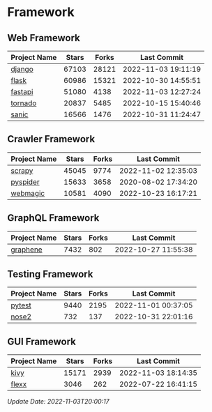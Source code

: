 # Framework

## Web Framework
| Project Name | Stars | Forks | Last Commit |
| ------------ | ----- | ----- | ----------- |
| [django](https://github.com/django/django) | 67103 | 28121 | 2022-11-03 19:11:19 |
| [flask](https://github.com/pallets/flask) | 60986 | 15321 | 2022-10-30 14:55:51 |
| [fastapi](https://github.com/tiangolo/fastapi) | 51080 | 4138 | 2022-11-03 12:27:24 |
| [tornado](https://github.com/tornadoweb/tornado) | 20837 | 5485 | 2022-10-15 15:40:46 |
| [sanic](https://github.com/sanic-org/sanic) | 16566 | 1476 | 2022-10-31 11:24:47 |

## Crawler Framework
| Project Name | Stars | Forks | Last Commit |
| ------------ | ----- | ----- | ----------- |
| [scrapy](https://github.com/scrapy/scrapy) | 45045 | 9774 | 2022-11-02 12:35:03 |
| [pyspider](https://github.com/binux/pyspider) | 15633 | 3658 | 2020-08-02 17:34:20 |
| [webmagic](https://github.com/code4craft/webmagic) | 10581 | 4090 | 2022-10-23 16:17:21 |

## GraphQL Framework
| Project Name | Stars | Forks | Last Commit |
| ------------ | ----- | ----- | ----------- |
| [graphene](https://github.com/graphql-python/graphene) | 7432 | 802 | 2022-10-27 11:55:38 |

## Testing Framework
| Project Name | Stars | Forks | Last Commit |
| ------------ | ----- | ----- | ----------- |
| [pytest](https://github.com/pytest-dev/pytest) | 9440 | 2195 | 2022-11-01 00:37:05 |
| [nose2](https://github.com/nose-devs/nose2) | 732 | 137 | 2022-10-31 22:01:16 |

## GUI Framework
| Project Name | Stars | Forks | Last Commit |
| ------------ | ----- | ----- | ----------- |
| [kivy](https://github.com/kivy/kivy) | 15171 | 2939 | 2022-11-03 18:14:35 |
| [flexx](https://github.com/flexxui/flexx) | 3046 | 262 | 2022-07-22 16:41:15 |

*Update Date: 2022-11-03T20:00:17*